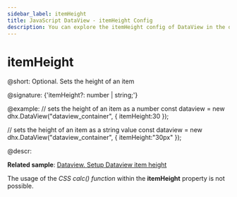 ```yaml
---
sidebar_label: itemHeight
title: JavaScript DataView - itemHeight Config 
description: You can explore the itemHeight config of DataView in the documentation of the DHTMLX JavaScript UI library. Browse developer guides and API reference, try out code examples and live demos, and download a free 30-day evaluation version of DHTMLX Suite.
---
```


# itemHeight

@short: Optional. Sets the height of an item

@signature: {'itemHeight?: number | string;'}

@example:
// sets the height of an item as a number
const dataview = new dhx.DataView("dataview_container", { 
    itemHeight:30
});

// sets the height of an item as a string value
const dataview = new dhx.DataView("dataview_container", { 
    itemHeight:"30px"
});

@descr:

**Related sample**: [Dataview. Setup Dataview item height](https://snippet.dhtmlx.com/cth9mwrf)

The usage of the *CSS calc() function* within the **itemHeight** property is not possible.

[comment]: # (@related: dataview/configuration.md#height-of-an-item)
